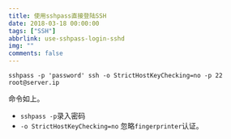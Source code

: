 ```yaml
---
title: 使用sshpass直接登陆SSH
date: 2018-03-18 00:00:00
tags: ["SSH"]
abbrlink: use-sshpass-login-sshd
img: ""
comments: false
---
```


```
sshpass -p 'password' ssh -o StrictHostKeyChecking=no -p 22 root@server.ip
```
命令如上。

- `sshpass -p`录入密码
- `-o StrictHostKeyChecking=no` 忽略`fingerprinter`认证。
